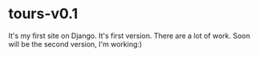 # tours-v0.1
It's my first site on Django. It's first version. There are a lot of work. Soon will be the second version, I'm working:)
